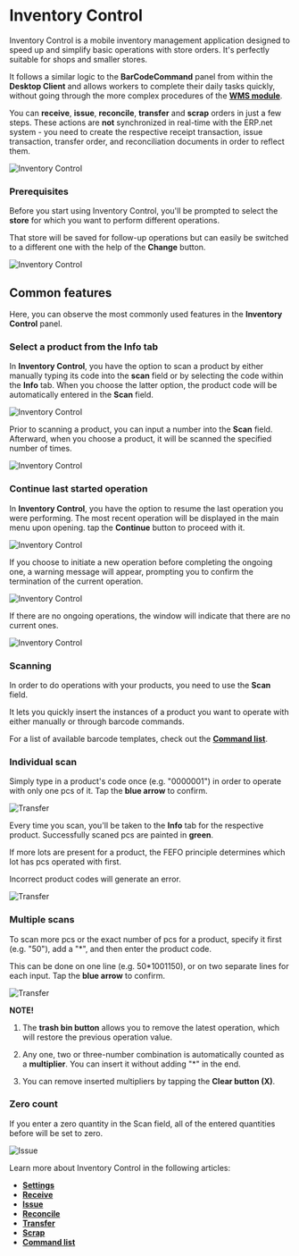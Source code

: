 # Inventory Control

Inventory Control is a mobile inventory management application designed to speed up and simplify basic operations with store orders. It's perfectly suitable for shops and smaller stores.

It follows a similar logic to the **BarCodeCommand** panel from within the **Desktop Client** and allows workers to complete their daily tasks quickly, without going through the more complex procedures of the **[WMS module](/modules/logistics/wms/wms-worker/index.md)**. 

You can **receive**, **issue**, **reconcile**, **transfer** and **scrap** orders in just a few steps. These actions are **not** synchronized in real-time with the ERP.net system - you need to create the respective receipt transaction, issue transaction, transfer order, and reconciliation documents in order to reflect them. 

![Inventory Control](pictures/Index_view_25_01.png)

### Prerequisites

Before you start using Inventory Control, you'll be prompted to select the **store** for which you want to perform different operations.

That store will be saved for follow-up operations but can easily be switched to a different one with the help of the **Change** button.

![Inventory Control](pictures/Index_Store_Change_25_01.png)

## Common features

Here, you can observe the most commonly used features in the **Inventory Control** panel.

### Select a product from the Info tab

In **Inventory Control**, you have the option to scan a product by either manually typing its code into the **scan** field or by selecting the code within the **Info** tab. When you choose the latter option, the product code will be automatically entered in the **Scan** field.

![Inventory Control](pictures/Selected_product_25_01.png)

Prior to scanning a product, you can input a number into the **Scan** field. Afterward, when you choose a product, it will be scanned the specified number of times.

![Inventory Control](pictures/Multiple_scanning_26_01.png)

### Continue last started operation

In **Inventory Control**, you have the option to resume the last operation you were performing. The most recent operation will be displayed in the main menu upon opening. tap the **Continue** button to proceed with it.

![Inventory Control](pictures/Last_operation_continue_25_01.png)

If you choose to initiate a new operation before completing the ongoing one, a warning message will appear, prompting you to confirm the termination of the current operation.

![Inventory Control](pictures/Warning_message_25_01.png)

If there are no ongoing operations, the window will indicate that there are no current ones.

![Inventory Control](pictures/No_current_operations_25_01.png)

### Scanning

In order to do operations with your products, you need to use the **Scan** field.

It lets you quickly insert the instances of a product you want to operate with either manually or through barcode commands.

For a list of available barcode templates, check out the **[Command list](command-list.md)**.

### Individual scan

Simply type in a product's code once (e.g. "0000001") in order to operate with only one pcs of it. Tap the **blue arrow** to confirm.

![Transfer](pictures/inv_con_transfer_single.png)

Every time you scan, you'll be taken to the **Info** tab for the respective product. Successfully scaned pcs are painted in **green**.

If more lots are present for a product, the FEFO principle determines which lot has pcs operated with first.

Incorrect product codes will generate an error. 

![Transfer](pictures/inv_con_transfer_err.png)

### Multiple scans

To scan more pcs or the exact number of pcs for a product, specify it first (e.g. "50"), add a "*", and then enter the product code.

This can be done on one line (e.g. 50*1001150), or on two separate lines for each input. Tap the **blue arrow** to confirm.

![Transfer](pictures/inv_con_transfer_multiple.png)

**NOTE!**

1. The **trash bin button** allows you to remove the latest operation, which will restore the previous operation value.

2. Any one, two or three-number combination is automatically counted as a **multiplier**. You can insert it without adding "*" in the end.

3. You can remove inserted multipliers by tapping the **Clear button (X)**.

### Zero count

If you enter a zero quantity in the Scan field, all of the entered quantities before will be set to zero.

![Issue](pictures/inv_con_issue_zeronew.png)


Learn more about Inventory Control in the following articles:

* **[Settings](settings.md)**
*	**[Receive](receive.md)**
*	**[Issue](issue.md)**
*	**[Reconcile](reconcile.md)**
*	**[Transfer](transfer.md)**
*	**[Scrap](scrap.md)**
*	**[Command list](command-list.md)**
